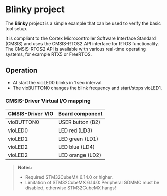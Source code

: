 # Blinky project

The **Blinky** project is a simple example that can be used to verify the
basic tool setup.

It is compliant to the Cortex Microcontroller Software Interface Standard (CMSIS)
and uses the CMSIS-RTOS2 API interface for RTOS functionality. The CMSIS-RTOS2 API
is available with various real-time operating systems, for example RTX5 or FreeRTOS.

## Operation

- At start the vioLED0 blinks in 1 sec interval.
- The vioBUTTON0 changes the blink frequency and start/stops vioLED1.

### CMSIS-Driver Virtual I/O mapping

| CMSIS-Driver VIO      | Board component
|:----------------------|:--------------------------------------
| vioBUTTON0            | USER button (B2)
| vioLED0               | LED red     (LD3)
| vioLED1               | LED green   (LD1)
| vioLED2               | LED blue    (LD4)
| vioLED2               | LED orange  (LD2)

> **Notes:**
>
> - Required STM32CubeMX 6.14.0 or higher.
> - Limitation of STM32CubeMX 6.14.0: Peripheral SDMMC must be disabled, otherwise STM32CubeMX hangs! 
